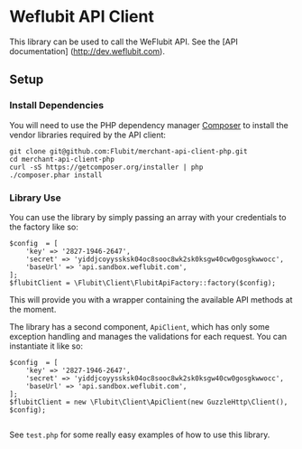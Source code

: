 Weflubit API Client
===================

This library can be used to call the WeFlubit API. See the [API documentation] (http://dev.weflubit.com).

## Setup

### Install Dependencies

You will need to use the PHP dependency manager [Composer](https://getcomposer.org) to install the vendor libraries required by the API client:

```
git clone git@github.com:Flubit/merchant-api-client-php.git
cd merchant-api-client-php
curl -sS https://getcomposer.org/installer | php
./composer.phar install
```
### Library Use

You can use the library by simply passing an array with your credentials to the factory like so:

```
$config  = [
    'key' => '2827-1946-2647',
    'secret' => 'yiddjcoyyssksk04oc8sooc8wk2sk0ksgw40cw0gosgkwwocc',
    'baseUrl' => 'api.sandbox.weflubit.com',
];
$flubitClient = \Flubit\Client\FlubitApiFactory::factory($config);
```

This will provide you with a wrapper containing the available API methods at the moment.

The library has a second component, `ApiClient`, which has only some exception handling and manages the validations for each request. You can instantiate it like so:

```
$config  = [
    'key' => '2827-1946-2647',
    'secret' => 'yiddjcoyyssksk04oc8sooc8wk2sk0ksgw40cw0gosgkwwocc',
    'baseUrl' => 'api.sandbox.weflubit.com',
];
$flubitClient = new \Flubit\Client\ApiClient(new GuzzleHttp\Client(), $config);
        
```

See `test.php` for some really easy examples of how to use this library.
